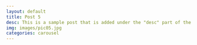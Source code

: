 ```yaml
---
layout: default
title: Post 5
desc: This is a sample post that is added under the "desc" part of the YAML.
img: images/pic05.jpg
categories: carousel
---
```

